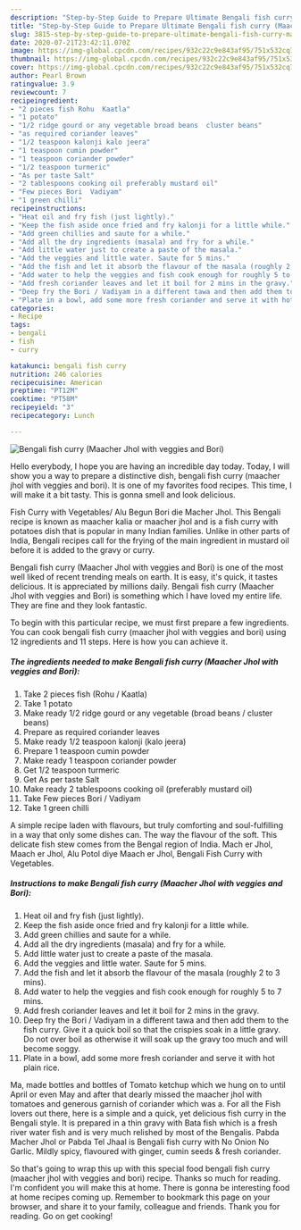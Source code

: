 ```yaml
---
description: "Step-by-Step Guide to Prepare Ultimate Bengali fish curry (Maacher Jhol with veggies and Bori)"
title: "Step-by-Step Guide to Prepare Ultimate Bengali fish curry (Maacher Jhol with veggies and Bori)"
slug: 3815-step-by-step-guide-to-prepare-ultimate-bengali-fish-curry-maacher-jhol-with-veggies-and-bori
date: 2020-07-21T23:42:11.070Z
image: https://img-global.cpcdn.com/recipes/932c22c9e843af95/751x532cq70/bengali-fish-curry-maacher-jhol-with-veggies-and-bori-recipe-main-photo.jpg
thumbnail: https://img-global.cpcdn.com/recipes/932c22c9e843af95/751x532cq70/bengali-fish-curry-maacher-jhol-with-veggies-and-bori-recipe-main-photo.jpg
cover: https://img-global.cpcdn.com/recipes/932c22c9e843af95/751x532cq70/bengali-fish-curry-maacher-jhol-with-veggies-and-bori-recipe-main-photo.jpg
author: Pearl Brown
ratingvalue: 3.9
reviewcount: 7
recipeingredient:
- "2 pieces fish Rohu  Kaatla"
- "1 potato"
- "1/2 ridge gourd or any vegetable broad beans  cluster beans"
- "as required coriander leaves"
- "1/2 teaspoon kalonji kalo jeera"
- "1 teaspoon cumin powder"
- "1 teaspoon coriander powder"
- "1/2 teaspoon turmeric"
- "As per taste Salt"
- "2 tablespoons cooking oil preferably mustard oil"
- "Few pieces Bori  Vadiyam"
- "1 green chilli"
recipeinstructions:
- "Heat oil and fry fish (just lightly)."
- "Keep the fish aside once fried and fry kalonji for a little while."
- "Add green chillies and saute for a while."
- "Add all the dry ingredients (masala) and fry for a while."
- "Add little water just to create a paste of the masala."
- "Add the veggies and little water. Saute for 5 mins."
- "Add the fish and let it absorb the flavour of the masala (roughly 2 to 3 mins)."
- "Add water to help the veggies and fish cook enough for roughly 5 to 7 mins."
- "Add fresh coriander leaves and let it boil for 2 mins in the gravy."
- "Deep fry the Bori / Vadiyam in a different tawa and then add them to the fish curry. Give it a quick boil so that the crispies soak in a little gravy. Do not over boil as otherwise it will soak up the gravy too much and will become soggy."
- "Plate in a bowl, add some more fresh coriander and serve it with hot plain rice."
categories:
- Recipe
tags:
- bengali
- fish
- curry

katakunci: bengali fish curry 
nutrition: 246 calories
recipecuisine: American
preptime: "PT12M"
cooktime: "PT58M"
recipeyield: "3"
recipecategory: Lunch

---
```



![Bengali fish curry (Maacher Jhol with veggies and Bori)](https://img-global.cpcdn.com/recipes/932c22c9e843af95/751x532cq70/bengali-fish-curry-maacher-jhol-with-veggies-and-bori-recipe-main-photo.jpg)

Hello everybody, I hope you are having an incredible day today. Today, I will show you a way to prepare a distinctive dish, bengali fish curry (maacher jhol with veggies and bori). It is one of my favorites food recipes. This time, I will make it a bit tasty. This is gonna smell and look delicious.

Fish Curry with Vegetables/ Alu Begun Bori die Macher Jhol. This Bengali recipe is known as maacher kalia or maacher jhol and is a fish curry with potatoes dish that is popular in many Indian families. Unlike in other parts of India, Bengali recipes call for the frying of the main ingredient in mustard oil before it is added to the gravy or curry.

Bengali fish curry (Maacher Jhol with veggies and Bori) is one of the most well liked of recent trending meals on earth. It is easy, it's quick, it tastes delicious. It is appreciated by millions daily. Bengali fish curry (Maacher Jhol with veggies and Bori) is something which I have loved my entire life. They are fine and they look fantastic.


To begin with this particular recipe, we must first prepare a few ingredients. You can cook bengali fish curry (maacher jhol with veggies and bori) using 12 ingredients and 11 steps. Here is how you can achieve it.

<!--inarticleads1-->

##### The ingredients needed to make Bengali fish curry (Maacher Jhol with veggies and Bori):

1. Take 2 pieces fish (Rohu / Kaatla)
1. Take 1 potato
1. Make ready 1/2 ridge gourd or any vegetable (broad beans / cluster beans)
1. Prepare as required coriander leaves
1. Make ready 1/2 teaspoon kalonji (kalo jeera)
1. Prepare 1 teaspoon cumin powder
1. Make ready 1 teaspoon coriander powder
1. Get 1/2 teaspoon turmeric
1. Get As per taste Salt
1. Make ready 2 tablespoons cooking oil (preferably mustard oil)
1. Take Few pieces Bori / Vadiyam
1. Take 1 green chilli


A simple recipe laden with flavours, but truly comforting and soul-fulfilling in a way that only some dishes can. The way the flavour of the soft. This delicate fish stew comes from the Bengal region of India. Mach er Jhol, Maach er Jhol, Alu Potol diye Maach er Jhol, Bengali Fish Curry with Vegetables. 

<!--inarticleads2-->

##### Instructions to make Bengali fish curry (Maacher Jhol with veggies and Bori):

1. Heat oil and fry fish (just lightly).
1. Keep the fish aside once fried and fry kalonji for a little while.
1. Add green chillies and saute for a while.
1. Add all the dry ingredients (masala) and fry for a while.
1. Add little water just to create a paste of the masala.
1. Add the veggies and little water. Saute for 5 mins.
1. Add the fish and let it absorb the flavour of the masala (roughly 2 to 3 mins).
1. Add water to help the veggies and fish cook enough for roughly 5 to 7 mins.
1. Add fresh coriander leaves and let it boil for 2 mins in the gravy.
1. Deep fry the Bori / Vadiyam in a different tawa and then add them to the fish curry. Give it a quick boil so that the crispies soak in a little gravy. Do not over boil as otherwise it will soak up the gravy too much and will become soggy.
1. Plate in a bowl, add some more fresh coriander and serve it with hot plain rice.


Ma, made bottles and bottles of Tomato ketchup which we hung on to until April or even May and after that dearly missed the maacher jhol with tomatoes and generous garnish of coriander which was a. For all the Fish lovers out there, here is a simple and a quick, yet delicious fish curry in the Bengali style. It is prepared in a thin gravy with Bata fish which is a fresh river water fish and is very much relished by most of the Bengalis. Pabda Macher Jhol or Pabda Tel Jhaal is Bengali fish curry with No Onion No Garlic. Mildly spicy, flavoured with ginger, cumin seeds &amp; fresh coriander. 

So that's going to wrap this up with this special food bengali fish curry (maacher jhol with veggies and bori) recipe. Thanks so much for reading. I'm confident you will make this at home. There is gonna be interesting food at home recipes coming up. Remember to bookmark this page on your browser, and share it to your family, colleague and friends. Thank you for reading. Go on get cooking!
